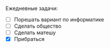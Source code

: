Ежедневные задачи:
- [ ] Порешать вариант по информатике
- [ ] Сделать общество
- [ ] Сделать матешу
- [x] Прибраться